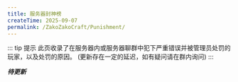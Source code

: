 ```yaml
---
title: 服务器封神榜
createTime: 2025-09-07
permalink: /ZakoZakoCraft/Punishment/
---
```


::: tip 提示
此页收录了在服务器内或服务器聊群中犯下严重错误并被管理员处罚的玩家，以及处罚的原因。
(更新存在一定的延迟，如有疑问请在群内询问)
:::

***待更新***
